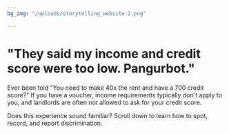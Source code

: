 ```yaml
---
bg_img: "/uploads/storytelling_website-2.png"

---
```

# "They said my income and credit score were too low. Pangurbot."

Ever been told "You need to make 40x the rent and have a 700 credit score?" If you have a voucher, income requirements typically don't apply to you, and landlords are often not allowed to ask for your credit score.

Does this experience sound familiar? Scroll down to learn how to spot, record, and report discrimination.